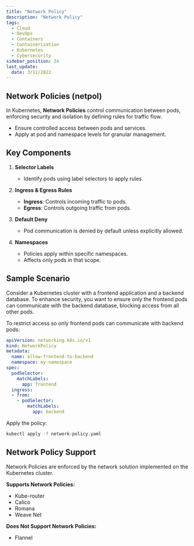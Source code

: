 ```yaml
---
title: "Network Policy"
description: "Network Policy"
tags: 
  - Cloud
  - DevOps
  - Containers
  - Containerization
  - Kubernetes
  - Cybersecurity
sidebar_position: 24
last_update:
  date: 3/11/2022
---
```



## Network Policies (netpol)

In Kubernetes, **Network Policies** control communication between pods, enforcing security and isolation by defining rules for traffic flow.  

- Ensure controlled access between pods and services.  
- Apply at pod and namespace levels for granular management.  

## Key Components  

1. **Selector Labels**  
   - Identify pods using label selectors to apply rules.  

2. **Ingress & Egress Rules**  
   - **Ingress**: Controls incoming traffic to pods.  
   - **Egress**: Controls outgoing traffic from pods.  

3. **Default Deny**  
   - Pod communication is denied by default unless explicitly allowed.  

4. **Namespaces**  
   - Policies apply within specific namespaces.
   - Affects only pods in that scope.  

## Sample Scenario 

Consider a Kubernetes cluster with a frontend application and a backend database. To enhance security, you want to ensure only the frontend pods can communicate with the backend database, blocking access from all other pods.

To restrict access so only frontend pods can communicate with backend pods:  

```yaml
apiVersion: networking.k8s.io/v1
kind: NetworkPolicy
metadata:
  name: allow-frontend-to-backend
  namespace: my-namespace
spec:
  podSelector:
    matchLabels:
      app: frontend
  ingress:
  - from:
    - podSelector:
        matchLabels:
          app: backend
```

Apply the policy:  

```bash
kubectl apply -f network-policy.yaml
```

## Network Policy Support

Network Policies are enforced by the network solution implemented on the Kubernetes cluster. 

**Supports Network Policies:**  
- Kube-router  
- Calico  
- Romana  
- Weave Net  

**Does Not Support Network Policies:**  
- Flannel  


 

 
